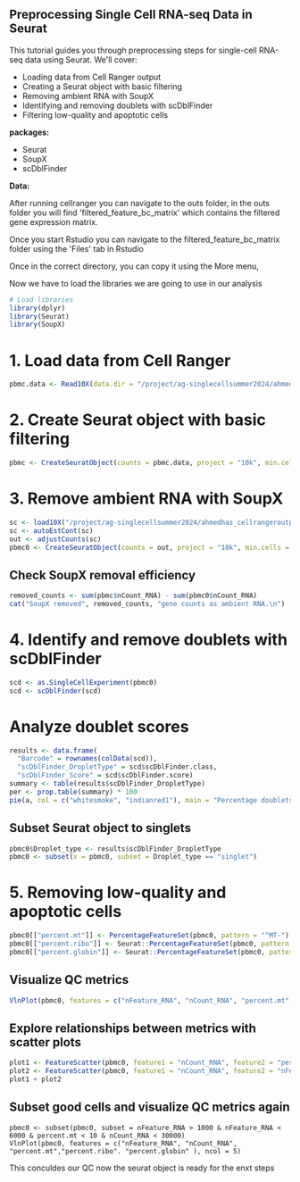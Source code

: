 ## Preprocessing Single Cell RNA-seq Data in Seurat

This tutorial guides you through preprocessing steps for single-cell RNA-seq data using Seurat. We'll cover:

* Loading data from Cell Ranger output
* Creating a Seurat object with basic filtering
* Removing ambient RNA with SoupX
* Identifying and removing doublets with scDblFinder
* Filtering low-quality and apoptotic cells

**packages:**

* Seurat
* SoupX
* scDblFinder

**Data:**

After running cellranger you can navigate to the outs folder, in the outs folder you will find 'filtered_feature_bc_matrix' which contains the filtered gene expression matrix.

Once you start Rstudio you can navigate to the filtered_feature_bc_matrix folder using the 'Files' tab in Rstudio 

Once in the correct directory, you can copy it using the More menu,

Now we have to load the libraries we are going to use in our analysis
```R
# Load libraries
library(dplyr)
library(Seurat)
library(SoupX)
```
# 1. Load data from Cell Ranger
```R
pbmc.data <- Read10X(data.dir = "/project/ag-singlecellsummer2024/ahmedhas_cellrangeroutputs/outs/filtered_feature_bc_matrix/")
```
# 2. Create Seurat object with basic filtering
```R
pbmc <- CreateSeuratObject(counts = pbmc.data, project = "10k", min.cells = 3, min.features = 200)
```
# 3. Remove ambient RNA with SoupX
```R
sc <- load10X("/project/ag-singlecellsummer2024/ahmedhas_cellrangeroutputs/outs/")
sc <- autoEstCont(sc)
out <- adjustCounts(sc)
pbmc0 <- CreateSeuratObject(counts = out, project = "10k", min.cells = 3, min.features = 200)
```
## Check SoupX removal efficiency
```R
removed_counts <- sum(pbmc$nCount_RNA) - sum(pbmc0$nCount_RNA)
cat("SoupX removed", removed_counts, "gene counts as ambient RNA.\n")
```
# 4. Identify and remove doublets with scDblFinder
```R
scd <- as.SingleCellExperiment(pbmc0)
scd <- scDblFinder(scd)
```

# Analyze doublet scores
```R
results <- data.frame(
  "Barcode" = rownames(colData(scd)),
  "scDblFinder_DropletType" = scd$scDblFinder.class,
  "scDblFinder_Score" = scd$scDblFinder.score)
summary <- table(results$scDblFinder_DropletType)
per <- prop.table(summary) * 100
pie(a, col = c("whitesmoke", "indianred1"), main = "Percentage doublets", labels = paste(rownames(a)," ", round(a, 2), "% ", "(", summary$`Droplet Number`, " cells)",  sep = ""))
```

## Subset Seurat object to singlets
```R
pbmc0$Droplet_type <- results$scDblFinder_DropletType
pbmc0 <- subset(x = pbmc0, subset = Droplet_type == "singlet")
```

# 5. Removing low-quality and apoptotic cells
```R
pbmc0[["percent.mt"]] <- PercentageFeatureSet(pbmc0, pattern = "^MT-")
pbmc0[["percent.ribo"]] <- Seurat::PercentageFeatureSet(pbmc0, pattern = "^RP[SL]")
pbmc0[["percent.globin"]] <- Seurat::PercentageFeatureSet(pbmc0, pattern = "^HB[^(P)]")
```
## Visualize QC metrics
```R
VlnPlot(pbmc0, features = c("nFeature_RNA", "nCount_RNA", "percent.mt","percent.ribo". "percent.globin" ), ncol = 5)
```
## Explore relationships between metrics with scatter plots 
```R
plot1 <- FeatureScatter(pbmc0, feature1 = "nCount_RNA", feature2 = "percent.mt")
plot2 <- FeatureScatter(pbmc0, feature1 = "nCount_RNA", feature2 = "nFeature_RNA")
plot1 + plot2
```

## Subset good cells and visualize QC metrics again

```
pbmc0 <- subset(pbmc0, subset = nFeature_RNA > 1000 & nFeature_RNA < 6000 & percent.mt < 10 & nCount_RNA < 30000)
VlnPlot(pbmc0, features = c("nFeature_RNA", "nCount_RNA", "percent.mt","percent.ribo". "percent.globin" ), ncol = 5)
```
This conculdes our QC now the seurat object is ready for the enxt steps



